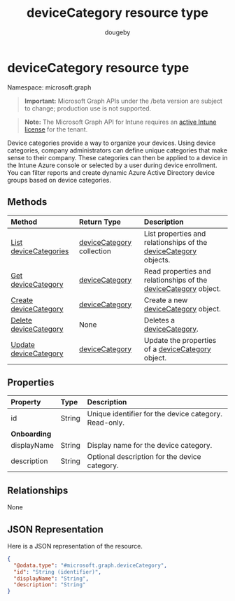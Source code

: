 ﻿---
title: "deviceCategory resource type"
description: "These categories can then be applied to a device in the Intune Azure console or selected by a user during device enrollment. You can filter reports and create dynamic Azure Active Directory device groups based on device categories."
author: "dougeby"
localization_priority: Normal
ms.prod: "intune"
doc_type: resourcePageType
---

# deviceCategory resource type

Namespace: microsoft.graph

> **Important:** Microsoft Graph APIs under the /beta version are subject to change; production use is not supported.

> **Note:** The Microsoft Graph API for Intune requires an [active Intune license](https://go.microsoft.com/fwlink/?linkid=839381) for the tenant.

Device categories provide a way to organize your devices. Using device categories, company administrators can define unique categories that make sense to their company. These categories can then be applied to a device in the Intune Azure console or selected by a user during device enrollment. You can filter reports and create dynamic Azure Active Directory device groups based on device categories.

## Methods

| Method                                                                 | Return Type                                                               | Description                                                                                                      |
| :--------------------------------------------------------------------- | :------------------------------------------------------------------------ | :--------------------------------------------------------------------------------------------------------------- |
| [List deviceCategories](../api/intune-shared-devicecategory-list.md)   | [deviceCategory](../resources/intune-shared-devicecategory.md) collection | List properties and relationships of the [deviceCategory](../resources/intune-shared-devicecategory.md) objects. |
| [Get deviceCategory](../api/intune-shared-devicecategory-get.md)       | [deviceCategory](../resources/intune-shared-devicecategory.md)            | Read properties and relationships of the [deviceCategory](../resources/intune-shared-devicecategory.md) object.  |
| [Create deviceCategory](../api/intune-shared-devicecategory-create.md) | [deviceCategory](../resources/intune-shared-devicecategory.md)            | Create a new [deviceCategory](../resources/intune-shared-devicecategory.md) object.                              |
| [Delete deviceCategory](../api/intune-shared-devicecategory-delete.md) | None                                                                      | Deletes a [deviceCategory](../resources/intune-shared-devicecategory.md).                                        |
| [Update deviceCategory](../api/intune-shared-devicecategory-update.md) | [deviceCategory](../resources/intune-shared-devicecategory.md)            | Update the properties of a [deviceCategory](../resources/intune-shared-devicecategory.md) object.                |

## Properties

| Property       | Type   | Description                                           |
| :------------- | :----- | :---------------------------------------------------- |
| id             | String | Unique identifier for the device category. Read-only. |
| **Onboarding** |        |                                                       |
| displayName    | String | Display name for the device category.                 |
| description    | String | Optional description for the device category.         |

## Relationships

None

## JSON Representation

Here is a JSON representation of the resource.

<!-- {
  "blockType": "resource",
  "keyProperty": "id",
  "@odata.type": "microsoft.graph.deviceCategory"
}
-->

```json
{
  "@odata.type": "#microsoft.graph.deviceCategory",
  "id": "String (identifier)",
  "displayName": "String",
  "description": "String"
}
```
